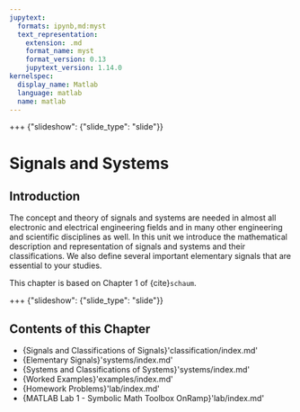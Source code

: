 ```yaml
---
jupytext:
  formats: ipynb,md:myst
  text_representation:
    extension: .md
    format_name: myst
    format_version: 0.13
    jupytext_version: 1.14.0
kernelspec:
  display_name: Matlab
  language: matlab
  name: matlab
---
```


+++ {"slideshow": {"slide_type": "slide"}}

# Signals and Systems


## Introduction

The concept and theory of signals and systems are needed in almost all electronic and electrical engineering fields and in many other engineering and scientific disciplines as well. In this unit we introduce the mathematical description and representation of signals and systems and their classifications. We also define several important elementary signals that are essential to your studies.

This chapter is based on Chapter 1 of {cite}`schaum`.

+++ {"slideshow": {"slide_type": "slide"}}

## Contents of this Chapter

* {Signals and Classifications of Signals}'classification/index.md'
* {Elementary Signals}'systems/index.md'
* {Systems and Classifications of Systems}'systems/index.md'
* {Worked Examples}'examples/index.md'
* {Homework Problems}'lab/index.md'
* {MATLAB Lab 1 - Symbolic Math Toolbox OnRamp}'lab/index.md'
